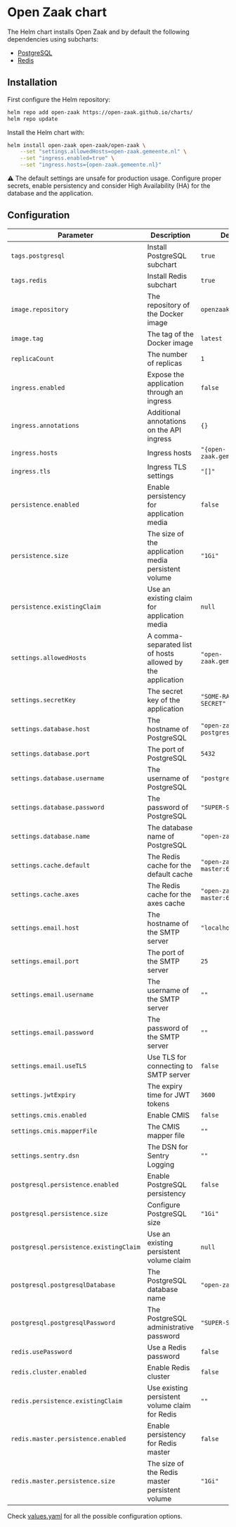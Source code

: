 # Open Zaak chart

The Helm chart installs Open Zaak and by default the following dependencies using subcharts:

- [PostgreSQL](https://github.com/bitnami/charts/tree/master/bitnami/postgresql)
- [Redis](https://github.com/bitnami/charts/tree/master/bitnami/redis)

## Installation

First configure the Helm repository:

```bash
helm repo add open-zaak https://open-zaak.github.io/charts/
helm repo update
```

Install the Helm chart with:

```bash
helm install open-zaak open-zaak/open-zaak \
    --set "settings.allowedHosts=open-zaak.gemeente.nl" \
    --set "ingress.enabled=true" \
    --set "ingress.hosts={open-zaak.gemeente.nl}"
```

:warning: The default settings are unsafe for production usage. Configure proper secrets, enable persistency and consider High Availability (HA) for the database and the application.

## Configuration

| Parameter | Description | Default |
| --------- | ----------- | ------- |
| `tags.postgresql` | Install PostgreSQL subchart | `true` |
| `tags.redis` | Install Redis subchart | `true` |
| `image.repository` | The repository of the Docker image | `openzaak/open-zaak` |
| `image.tag` | The tag of the Docker image | `latest` |
| `replicaCount` | The number of replicas | `1` |
| `ingress.enabled` | Expose the application through an ingress | `false` |
| `ingress.annotations` | Additional annotations on the API ingress | `{}` |
| `ingress.hosts` | Ingress hosts | `"{open-zaak.gemeente.nl}"` |
| `ingress.tls` | Ingress TLS settings | `"[]"` |
| `persistence.enabled` | Enable persistency for application media | `false` |
| `persistence.size` | The size of the application media persistent volume | `"1Gi"` |
| `persistence.existingClaim` | Use an existing claim for application media | `null` |
| `settings.allowedHosts` | A comma-separated list of hosts allowed by the application | `"open-zaak.gemeente.nl"` |
| `settings.secretKey` | The secret key of the application | `"SOME-RANDOM-SECRET"` |
| `settings.database.host` | The hostname of PostgreSQL | `"open-zaak-postgresql"` |
| `settings.database.port` | The port of PostgreSQL | `5432` |
| `settings.database.username` | The username of PostgreSQL | `"postgres"` |
| `settings.database.password` | The password of PostgreSQL | `"SUPER-SECRET"` |
| `settings.database.name` | The database name of PostgreSQL | `"open-zaak"` |
| `settings.cache.default` | The Redis cache for the default cache | `"open-zaak-redis-master:6379/0"` |
| `settings.cache.axes` | The Redis cache for the axes cache | `"open-zaak-redis-master:6379/0"` |
| `settings.email.host` | The hostname of the SMTP server | `"localhost"` |
| `settings.email.port` | The port of the SMTP server | `25` |
| `settings.email.username` | The username of the SMTP server | `""` |
| `settings.email.password` | The password of the SMTP server | `""` |
| `settings.email.useTLS` | Use TLS for connecting to SMTP server | `false` |
| `settings.jwtExpiry` | The expiry time for JWT tokens | `3600` |
| `settings.cmis.enabled` | Enable CMIS | `false` |
| `settings.cmis.mapperFile` | The CMIS mapper file | `""` |
| `settings.sentry.dsn` | The DSN for Sentry Logging | `""` |
| `postgresql.persistence.enabled` | Enable PostgreSQL persistency | `false` |
| `postgresql.persistence.size` | Configure PostgreSQL size | `"1Gi"` |
| `postgresql.persistence.existingClaim` | Use an existing persistent volume claim | `null` |
| `postgresql.postgresqlDatabase` | The PostgreSQL database name | `"open-zaak"` |
| `postgresql.postgresqlPassword` | The PostgreSQL administrative password | `"SUPER-SECRET"` |
| `redis.usePassword` | Use a Redis password | `false` |
| `redis.cluster.enabled` | Enable Redis cluster | `false` |
| `redis.persistence.existingClaim` | Use existing persistent volume claim for Redis | `""` |
| `redis.master.persistence.enabled` | Enable persistency for Redis master | `false` |
| `redis.master.persistence.size` | The size of the Redis master persistent volume | `"1Gi"` |

Check [values.yaml](./values.yaml) for all the possible configuration options.
